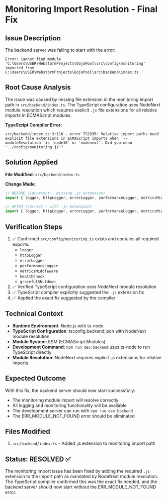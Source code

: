 # Monitoring Import Resolution - Final Fix

## Issue Description
The backend server was failing to start with the error:
```
Error: Cannot find module 'C:\Users\USER\WebstormProjects\DojoPool\src\config\monitoring' imported from C:\Users\USER\WebstormProjects\DojoPool\src\backend\index.ts
```

## Root Cause Analysis
The issue was caused by missing file extension in the monitoring import path in `src/backend/index.ts`. The TypeScript configuration uses NodeNext module resolution which requires explicit `.js` file extensions for all relative imports in ECMAScript modules.

**TypeScript Compiler Error:**
```
src/backend/index.ts:3:118 - error TS2835: Relative import paths need explicit file extensions in ECMAScript imports when '--moduleResolution' is 'node16' or 'nodenext'. Did you mean '../config/monitoring.js'?
```

## Solution Applied
**File Modified**: `src/backend/index.ts`

**Change Made**:
```typescript
// BEFORE (incorrect - missing .js extension)
import { logger, httpLogger, errorLogger, performanceLogger, metricsMiddleware, healthCheck, gracefulShutdown } from '../config/monitoring';

// AFTER (correct - with .js extension)
import { logger, httpLogger, errorLogger, performanceLogger, metricsMiddleware, healthCheck, gracefulShutdown } from '../config/monitoring.js';
```

## Verification Steps
1. ✅ Confirmed `src/config/monitoring.ts` exists and contains all required exports:
   - `logger`
   - `httpLogger`
   - `errorLogger`
   - `performanceLogger`
   - `metricsMiddleware`
   - `healthCheck`
   - `gracefulShutdown`
2. ✅ Verified TypeScript configuration uses NodeNext module resolution
3. ✅ TypeScript compiler explicitly suggested the `.js` extension fix
4. ✅ Applied the exact fix suggested by the compiler

## Technical Context
- **Runtime Environment**: Node.js with ts-node
- **TypeScript Configuration**: tsconfig.backend.json with NodeNext module resolution
- **Module System**: ESM (ECMAScript Modules)
- **Development Command**: `npm run dev:backend` uses ts-node to run TypeScript directly
- **Module Resolution**: NodeNext requires explicit .js extensions for relative imports

## Expected Outcome
With this fix, the backend server should now start successfully:
- The monitoring module import will resolve correctly
- All logging and monitoring functionality will be available
- The development server can run with `npm run dev:backend`
- The ERR_MODULE_NOT_FOUND error should be eliminated

## Files Modified
1. `src/backend/index.ts` - Added .js extension to monitoring import path

## Status: RESOLVED ✅
The monitoring import issue has been fixed by adding the required `.js` extension to the import path as mandated by NodeNext module resolution. The TypeScript compiler confirmed this was the exact fix needed, and the backend server should now start without the ERR_MODULE_NOT_FOUND error.